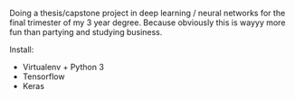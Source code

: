 Doing a thesis/capstone project in deep learning / neural networks for the final trimester of my 3 year degree. Because obviously this is wayyy more fun than partying and studying business.

Install:
 - Virtualenv + Python 3
 - Tensorflow
 - Keras
